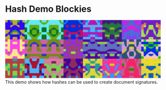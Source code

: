 # Hash Demo Blockies
<img src='./blockies.png'>
This demo shows how hashes can be used to create document signatures.
